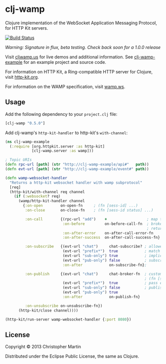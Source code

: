 # clj-wamp

Clojure implementation of the WebSocket Application Messaging Protocol,
for HTTP Kit servers.

[![Build Status](https://travis-ci.org/cgmartin/clj-wamp.png?branch=master)](https://travis-ci.org/cgmartin/clj-wamp)

*Warning: Signature in flux, beta testing. Check back soon for a 1.0.0 release*

Visit [cljwamp.us](http://cljwamp.us) for live demos and additional information.
See [clj-wamp-example](https://github.com/cgmartin/clj-wamp-example) for an example project and source code.

For information on HTTP Kit, a Ring-compatible HTTP server for Clojure, visit [http-kit.org](http://http-kit.org/).

For information on the WAMP specification, visit [wamp.ws](http://wamp.ws).

## Usage

Add the following dependency to your `project.clj` file:
```clojure
[clj-wamp "0.5.0"]
```

Add clj-wamp's `http-kit-handler` to http-kit's `with-channel`:

```clojure
(ns clj-wamp-example
  (:require [org.httpkit.server :as http-kit]
            [clj-wamp.server :as wamp]))

; Topic URIs
(defn rpc-url [path] (str "http://clj-wamp-example/api#"   path))
(defn evt-url [path] (str "http://clj-wamp-example/event#" path))

(defn wamp-websocket-handler
  "Returns a http-kit websocket handler with wamp subprotocol"
  [req]
  (http-kit/with-channel req channel
    (if (:websocket? req)
      (wamp/http-kit-handler channel
        {:on-open        on-open-fn     ; (fn [sess-id] ...)
         :on-close       on-close-fn    ; (fn [sess-id status] ...)

         :on-call        {(rpc-url "add")    +                  ; map topic to RPC fn call
                          :on-before         on-before-call-fn  ; broker incoming params or
                                                                ; return false to restrict rpc access
                          :on-after-error    on-after-call-error-fn
                          :on-after-success  on-after-call-success-fn}

         :on-subscribe   {(evt-url "chat")     chat-subscribe? ; allowed to subscribe? (fn [sess-id topic] ...)
                          (evt-url "prefix*")  true            ; match topics by prefix
                          (evt-url "sub-only") true            ; implicitly allowed
                          (evt-url "pub-only") false           ; subscription is denied
                          :on-after            on-subscribe-fn};

         :on-publish     {(evt-url "chat")     chat-broker-fn  ; custom event broker
                                                               ; (fn [sess-id topic event exclude eligible] ...)
                          (evt-url "prefix*")  true            ; pass events through as-is
                          (evt-url "sub-only") false           ; publishing is denied
                          (evt-url "pub-only") true
                          :on-after            on-publish-fn}

         :on-unsubscribe on-unsubscribe-fn})
      (http-kit/close channel))))

(http-kit/run-server wamp-websocket-handler {:port 8080})
```

## License

Copyright © 2013 Christopher Martin

Distributed under the Eclipse Public License, the same as Clojure.
